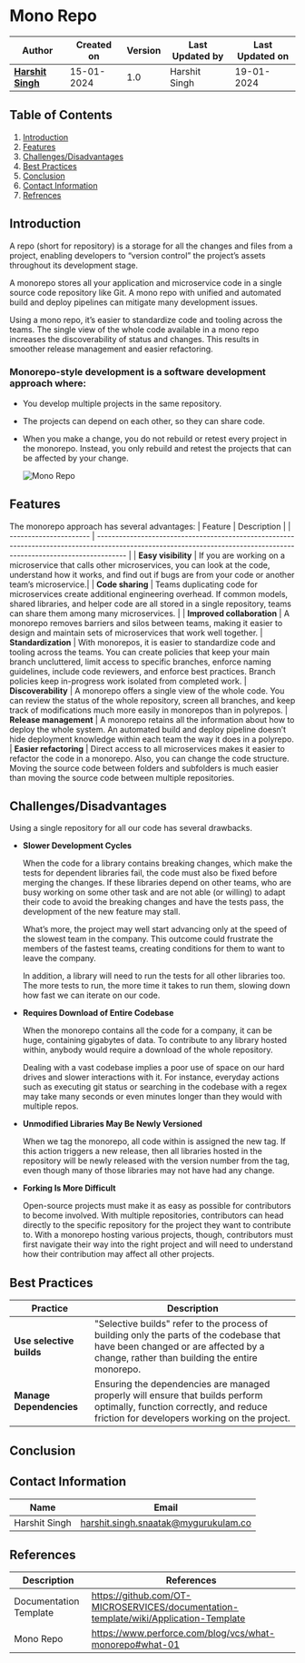 # Mono Repo

| Author | Created on  | Version    | Last Updated by | Last Updated on |
| -------- | ------- | -------------- | --------------| ---------------- |
| **[Harshit Singh](https://github.com/Panu-S-Harshit-Ninja-07)**  | 15-01-2024  | 1.0   | Harshit Singh | 19-01-2024 |

## Table  of Contents

1. [Introduction](https://github.com/avengers-p7/Documentation/blob/main/VCS/Design/MonoRepo.md#introduction)
2. [Features](#features)
3. [Challenges/Disadvantages](#challengesdisadvantages)
4. [Best Practices](#Best-Practices)
5. [Conclusion](#Conclusion)
6. [Contact Information](#contact-information)
7. [Refrences](#references) 

## Introduction 

  A repo (short for repository) is a storage for all the changes and files from a project, enabling developers to “version control” the project’s assets throughout its development stage.

  A monorepo stores all your application and microservice code in a single source code repository like Git. A mono repo with unified and automated build and deploy pipelines can mitigate many development issues. 
  
  Using a mono repo, it’s easier to standardize code and tooling across the teams. The single view of the whole code available in a mono repo increases the discoverability of status and changes. This results in smoother release management and easier refactoring.

### Monorepo-style development is a software development approach where:

- You develop multiple projects in the same repository.
- The projects can depend on each other, so they can share code.
- When you make a change, you do not rebuild or retest every project in the monorepo. Instead, you only rebuild and retest the projects that can be affected by your change.

  ![Mono Repo](https://github.com/avengers-p7/Documentation/assets/156056444/93fab22f-263e-4390-8e12-2e1e1885d918)

## Features 

The monorepo approach has several advantages:
|         Feature         | Description |
| ---------------------- | -------------------------------------------------------------------------------------------------------------------------------------------------------------------- |
| **Easy visibility** | If you are working on a microservice that calls other microservices, you can look at the code, understand how it works, and find out if bugs are from your code or another team’s microservice.|
| **Code sharing** | Teams duplicating code for microservices create additional engineering overhead. If common models, shared libraries, and helper code are all stored in a single repository, teams can share them among many microservices. |
| **Improved collaboration** | A monorepo removes barriers and silos between teams, making it easier to design and maintain sets of microservices that work well together.
| **Standardization** | With monorepos, it is easier to standardize code and tooling across the teams. You can create policies that keep your main branch uncluttered, limit access to specific branches, enforce naming   guidelines, include code reviewers, and enforce best practices. Branch policies keep in-progress work isolated from completed work.
| **Discoverability** | A monorepo offers a single view of the whole code. You can review the status of the whole repository, screen all branches, and keep track of modifications much more easily in monorepos than in polyrepos.
| **Release management** | A monorepo retains all the information about how to deploy the whole system. An automated build and deploy pipeline doesn’t hide deployment knowledge within each team the way it does in a polyrepo.
| **Easier refactoring** | Direct access to all microservices makes it easier to refactor the code in a monorepo. Also, you can change the code structure. Moving the source code between folders and subfolders is much easier than moving the source code between multiple repositories.

## Challenges/Disadvantages 

Using a single repository for all our code has several drawbacks.

- **Slower Development Cycles**

  When the code for a library contains breaking changes, which make the tests for dependent libraries fail, the code must also be fixed before merging the changes.
  If these libraries depend on other teams, who are busy working on some other task and are not able (or willing) to adapt their code to avoid the breaking changes and have the tests pass, the    development of the new feature may stall.

  What’s more, the project may well start advancing only at the speed of the slowest team in the company. This outcome could frustrate the members of the fastest teams, creating conditions for    them to want to leave the company.
  
  In addition, a library will need to run the tests for all other libraries too. The more tests to run, the more time it takes to run them, slowing down how fast we can iterate on our code.

- **Requires Download of Entire Codebase**

  When the monorepo contains all the code for a company, it can be huge, containing gigabytes of data. To contribute to any library hosted within, anybody would require a download of the whole   repository.

  Dealing with a vast codebase implies a poor use of space on our hard drives and slower interactions with it. For instance, everyday actions such as executing git status or searching in the      codebase with a regex may take many seconds or even minutes longer than they would with multiple repos.

- **Unmodified Libraries May Be Newly Versioned**

  When we tag the monorepo, all code within is assigned the new tag. If this action triggers a new release, then all libraries hosted in the repository will be newly released with the version     number from the tag, even though many of those libraries may not have had any change.

- **Forking Is More Difficult**

  Open-source projects must make it as easy as possible for contributors to become involved. With multiple repositories, contributors can head directly to the specific repository for the project they want to contribute to. With a monorepo hosting various projects, though, contributors must first navigate their way into the right project and will need to understand how their contribution may affect all other projects.

## Best Practices 

|         Practice       | Description |
| ---------------------- | -------------------------------------------------------------------------------------------------------------------------------------------------------------------- |
| **Use selective builds** | "Selective builds" refer to the process of building only the parts of the codebase that have been changed or are affected by a change, rather than building the entire monorepo. |
| **Manage Dependencies** |  Ensuring the dependencies are managed properly will ensure that builds perform optimally, function correctly, and reduce friction for developers working on the project. |

## Conclusion 

## Contact Information

|     Name         | Email  |
| -----------------| ------------------------------------ |
| Harshit Singh    | harshit.singh.snaatak@mygurukulam.co |                                                                                      

## References

|     Description                  | References  
| ---------------------------------| ------------------------------------------------------------------- |
|     Documentation Template       | https://github.com/OT-MICROSERVICES/documentation-template/wiki/Application-Template |
|     Mono Repo                    | https://www.perforce.com/blog/vcs/what-monorepo#what-01 |
